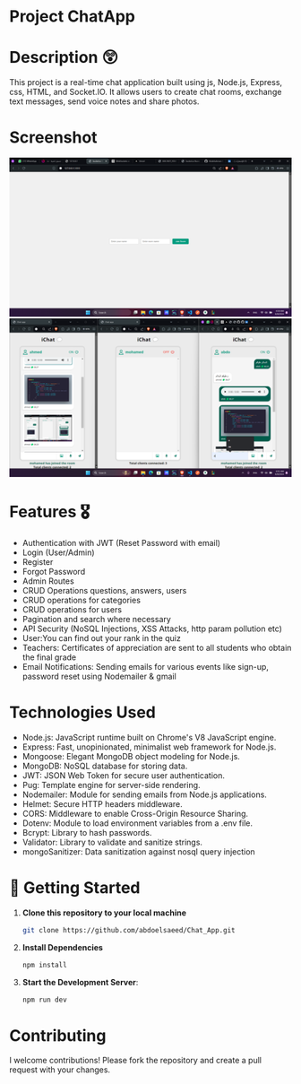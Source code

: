 # Project ChatApp

# Description 😲
This project is a real-time chat application built using js, Node.js, Express, css, HTML, and Socket.IO. It allows users to create chat rooms, exchange text messages, send voice notes and share photos.

# Screenshot
![photo](https://github.com/abdoelsaeed/Chat_App/blob/main/uploads/1723087277213.jpg)
![photo](https://github.com/abdoelsaeed/Chat_App/blob/main/uploads/1723087882230.jpg)

# Features 🎖️
- Authentication with JWT (Reset Password with email)
- Login (User/Admin)
- Register
- Forgot Password
- Admin Routes
- CRUD Operations questions, answers, users
- CRUD operations for categories
- CRUD operations for users
- Pagination and search where necessary
- API Security (NoSQL Injections, XSS Attacks, http param pollution etc)
- User:You can find out your rank in the quiz
- Teachers: Certificates of appreciation are sent to all students who obtain the final grade  
- Email Notifications: Sending emails for various events like sign-up, password reset using Nodemailer  & gmail

# Technologies Used
- Node.js: JavaScript runtime built on Chrome's V8 JavaScript engine.
- Express: Fast, unopinionated, minimalist web framework for Node.js.
- Mongoose: Elegant MongoDB object modeling for Node.js.
- MongoDB: NoSQL database for storing data.
- JWT: JSON Web Token for secure user authentication.
- Pug: Template engine for server-side rendering.
- Nodemailer: Module for sending emails from Node.js applications.
- Helmet: Secure HTTP headers middleware.
- CORS: Middleware to enable Cross-Origin Resource Sharing.
- Dotenv: Module to load environment variables from a .env file.
- Bcrypt: Library to hash passwords.
- Validator: Library to validate and sanitize strings.
- mongoSanitizer: Data sanitization against nosql query injection




# 🚀 Getting Started
1. **Clone this repository to your local machine**
    ```sh
    git clone https://github.com/abdoelsaeed/Chat_App.git

2. **Install Dependencies**
    ```sh
    npm install
    ```


4. **Start the Development Server**:
    ```sh
    npm run dev
    ```
# Contributing
I welcome contributions! Please fork the repository and create a pull request with your changes.